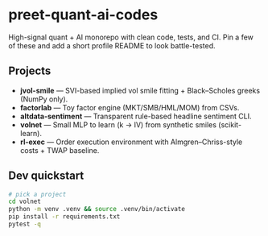 # preet-quant-ai-codes

High-signal quant + AI monorepo with clean code, tests, and CI.
Pin a few of these and add a short profile README to look battle-tested.

## Projects
- **jvol-smile** — SVI-based implied vol smile fitting + Black–Scholes greeks (NumPy only).
- **factorlab** — Toy factor engine (MKT/SMB/HML/MOM) from CSVs.
- **altdata-sentiment** — Transparent rule-based headline sentiment CLI.
- **volnet** — Small MLP to learn (k -> IV) from synthetic smiles (scikit-learn).
- **rl-exec** — Order execution environment with Almgren–Chriss-style costs + TWAP baseline.

## Dev quickstart
```bash
# pick a project
cd volnet
python -m venv .venv && source .venv/bin/activate
pip install -r requirements.txt
pytest -q
```
